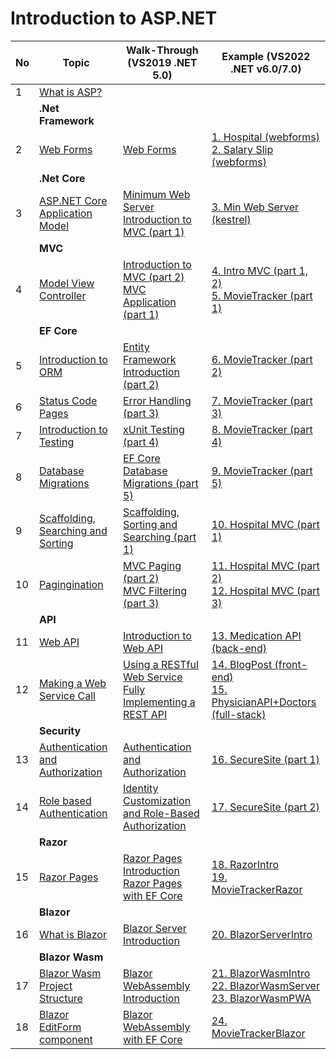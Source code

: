 # Introduction to ASP.NET

| No   | Topic                                             | Walk-Through (VS2019 .NET 5.0) | Example (VS2022 .NET v6.0/7.0) |
| ---- | ------------------------------------------------- | --- | --- |
| 1    | [What is ASP?](./pages/1.md)                      |
|      | __.Net Framework__                                |
| 2    | [Web Forms](./pages/2.md)                         | [Web Forms](./walkthrough/1.md) | [1. Hospital (webforms)](./examples/HospitalApp/) <br> [2. Salary Slip (webforms)](./examples/SalarySlip/)
|      | __.Net Core__                                     |
| 3    | [ASP.NET Core Application Model](./pages/3.md)    | [Minimum Web Server](./walkthrough/2-a.md) <br> [Introduction to MVC (part 1)](./walkthrough/2-b.md) | [3. Min Web Server (kestrel)](./examples/MinimumWebServer/) |
|      | __MVC__                                           |
| 4    | [Model View Controller](./pages/4.md)             | [Introduction to MVC (part 2)](./walkthrough/3.md) <br> [MVC Application (part 1)](./walkthrough/4.md) |  [4. Intro MVC (part 1, 2)](./examples/IntroMVC/) <br> [5. MovieTracker (part 1)](./examples/MovieTracker-p1/) |
|      | __EF Core__                                       |
| 5    | [Introduction to ORM](./pages/5.md)               | [Entity Framework Introduction (part 2)](./walkthrough/5.md) | [6. MovieTracker (part 2)](./examples/MovieTracker-p2/) |
| 6    | [Status Code Pages](./pages/6.md)                 | [Error Handling (part 3)](./walkthrough/6.md) | [7. MovieTracker (part 3)](./examples/MovieTracker-p3/) |
| 7    | [Introduction to Testing](./pages/7.md)           | [xUnit Testing (part 4)](./walkthrough/7.md) | [8. MovieTracker (part 4)](./examples/MovieTracker-p4/) |
| 8    | [Database Migrations](./pages/8.md)               | [EF Core Database Migrations (part 5)](./walkthrough/8.md) | [9. MovieTracker (part 5)](./examples/MovieTracker-p5/) |
| 9    | [Scaffolding, Searching and Sorting](./pages/9.md)| [Scaffolding, Sorting and Searching (part 1)](./walkthrough/9.md) | [10. Hospital MVC (part 1)](./examples/HospitalMVC-p1/) |
| 10   | [Pagingination](./pages/10.md)                    | [MVC Paging (part 2)](./walkthrough/10.md) <br> [MVC Filtering (part 3)](./walkthrough/11.md) | [11. Hospital MVC (part 2)](./examples/HospitalMVC-p2/) <br> [12. Hospital MVC (part 3)](./examples/HospitalMVC-p3/) |
|      | __API__                                           |
| 11   | [Web API](./pages/11.md)                          | [Introduction to Web API](./walkthrough/12.md) | [13. Medication API (back-end)](./examples/MedicationAPI/) |
| 12   | [Making a Web Service Call](./pages/12.md)        | [Using a RESTful Web Service](./walkthrough/13.md) <br> [Fully Implementing a REST API](./walkthrough/14.md) | [14. BlogPost (front-end)](./examples/BlogPost/) <br> [15. PhysicianAPI+Doctors (full-stack)](./examples/WebAPIFullStack/) |
|      | __Security__                                      |
| 13   | [Authentication and Authorization](./pages/13.md) | [Authentication and Authorization](./walkthrough/15.md) | [16. SecureSite (part 1)](./examples/SecureSite-p1/) |
| 14   | [Role based Authentication](./pages/14.md)        | [Identity Customization and Role-Based Authorization](./walkthrough/16.md) | [17. SecureSite (part 2)](./examples/SecureSite-p2/) |
|      | __Razor__                                         |
| 15   | [Razor Pages](./pages/15.md)                      | [Razor Pages Introduction](./walkthrough/17.md) <br> [Razor Pages with EF Core](./walkthrough/18.md) | [18. RazorIntro](./examples/RazorIntro/) <br> [19. MovieTrackerRazor](./examples/MovieTrackerRazor/) |
|      | __Blazor__                                        |
| 16   | [What is Blazor](./pages/16.md)                   | [Blazor Server Introduction](./walkthrough/19.md) | [20. BlazorServerIntro](./examples/BlazorServerIntro/)
|      | __Blazor Wasm__                                   |
| 17   | [Blazor Wasm Project Structure](./pages/17.md)    | [Blazor WebAssembly Introduction](./walkthrough/20.md) | [21. BlazorWasmIntro](./examples/BlazorWasmIntro/) <br> [22. BlazorWasmServer](./examples/BlazorWasmServer/) <br> [23. BlazorWasmPWA](./examples/BlazorWasmPWA/) |
| 18   | [Blazor EditForm component](./pages/18.md)        | [Blazor WebAssembly with EF Core](./walkthrough/21.md) | [24. MovieTrackerBlazor](./examples/MovieTrackerBlazor/) |
